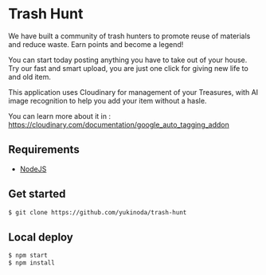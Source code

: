 # Trash Hunt

We have built a community of trash hunters to promote reuse of materials and reduce waste. Earn points and become a legend!

You can start today posting anything you have to take out of your house.
Try our fast and smart upload, you are just one click for giving new life to and old item.

This application uses Cloudinary for management of your Treasures, with AI image recognition to help you add your item without a hasle.
 
You can learn more about it in : https://cloudinary.com/documentation/google_auto_tagging_addon


## Requirements
- [NodeJS](https://nodejs.org/en/)

## Get started
```bash
$ git clone https://github.com/yukinoda/trash-hunt
```

## Local deploy
```bash
$ npm start
$ npm install
```
